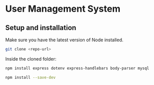 # User Management System

## Setup and installation

Make sure you have the latest version of Node installed.

```sh
git clone <repo-url>
```

Inside the cloned folder:

```sh
npm install express dotenv express-handlebars body-parser mysql
```

```sh
npm install --save-dev
```
